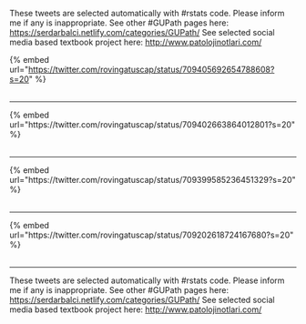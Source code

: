 

These tweets are selected automatically with #rstats code. Please inform me if any is inappropriate.
See other #GUPath pages here: https://serdarbalci.netlify.com/categories/GUPath/ 
See selected social media based textbook project here: http://www.patolojinotlari.com/

{% embed url="https://twitter.com/rovingatuscap/status/709405692654788608?s=20" %}<br>
<br>
<hr>
{% embed url="https://twitter.com/rovingatuscap/status/709402663864012801?s=20" %}<br>
<br>
<hr>
{% embed url="https://twitter.com/rovingatuscap/status/709399585236451329?s=20" %}<br>
<br>
<hr>
{% embed url="https://twitter.com/rovingatuscap/status/709202618724167680?s=20" %}<br>
<br>
<hr>


These tweets are selected automatically with #rstats code. Please inform me if any is inappropriate.
See other #GUPath pages here: https://serdarbalci.netlify.com/categories/GUPath/ 
See selected social media based textbook project here: http://www.patolojinotlari.com/
